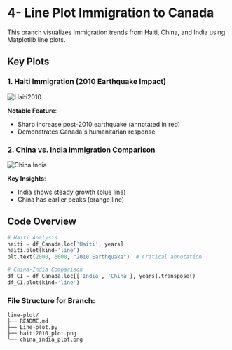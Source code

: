 # 4- Line Plot Immigration to Canada

This branch visualizes immigration trends from Haiti, China, and India using Matplotlib line plots.

## Key Plots

### 1. Haiti Immigration (2010 Earthquake Impact)
![Haiti2010](https://github.com/user-attachments/assets/ed009b7c-5559-4f69-9076-f1e16e4b12d9)

**Notable Feature**:  
- Sharp increase post-2010 earthquake (annotated in red)  
- Demonstrates Canada's humanitarian response  

### 2. China vs. India Immigration Comparison  
![China India](https://github.com/user-attachments/assets/f8503791-9043-4cd6-89fc-b7955603a0e6)

**Key Insights**:  
- India shows steady growth (blue line)  
- China has earlier peaks (orange line)  

## Code Overview
```python
# Haiti Analysis
haiti = df_Canada.loc['Haiti', years]
haiti.plot(kind='line')
plt.text(2000, 6000, "2010 Earthquake")  # Critical annotation

# China-India Comparison 
df_CI = df_Canada.loc[['India', 'China'], years].transpose()
df_CI.plot(kind='line')
```

### File Structure for Branch:
```
line-plot/
├── README.md 
├── Line-plot.py 
├── haiti2010_plot.png
└── china_india_plot.png 
```
